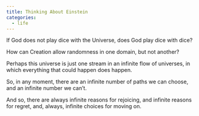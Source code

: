 ```yaml
---
title: Thinking About Einstein
categories:
  - life
---
```


If God does not play dice
with the Universe,
does God play dice
with dice?

How can Creation
allow randomness
in one domain,
but not another?

Perhaps this universe
is just one stream
in an infinite flow
of universes,
in which everything
that could happen
does happen.

So, in any moment,
there are an infinite number
of paths we can choose,
and an infinite number
we can’t.

And so,
there are always
infinite reasons for rejoicing,
and infinite reasons for regret,
and, always,
infinite choices
for moving on.
